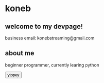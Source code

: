 <html>
    <head>
        <meta charset="utf-8">
        <title>koneb's devpage</title>
    </head>
    <body>
        <h1>koneb</h1>
        <h2>welcome to my devpage!</h2>
        <p>business email: konebstreaming@gmail.com</p>
        <h2>about me</h2>
        <p>beginner programmer, currently learing python</p>
        <button>yippey</button>
    </body>
  </html>
